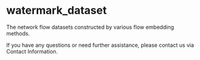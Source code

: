 # watermark_dataset
The network flow datasets constructed by various flow embedding methods.






If you have any questions or need further assistance, please contact us via Contact Information.
